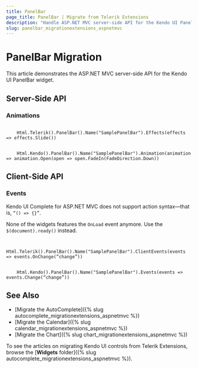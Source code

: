 ```yaml
---
title: PanelBar
page_title: PanelBar | Migrate from Telerik Extensions
description: "Handle ASP.NET MVC server-side API for the Kendo UI PanelBar widget."
slug: panelbar_migrationextensions_aspnetmvc
---
```


# PanelBar Migration

This article demonstrates the ASP.NET MVC server-side API for the Kendo UI PanelBar widget.

## Server-Side API

### Animations

```tab-Previous

    Html.Telerik().PanelBar().Name("SamplePanelBar").Effects(effects => effects.Slide())
```
```tab-Current

    Html.Kendo().PanelBar().Name("SamplePanelBar").Animation(animation => animation.Open(open => open.FadeIn(FadeDirection.Down))
```

## Client-Side API

### Events

Kendo UI Complete for ASP.NET MVC does not support action syntax&mdash;that is, `“() => {}”`.

None of the widgets features the `OnLoad` event anymore. Use the `$(document).ready()` instead.

```tab-Previous

    Html.Telerik().PanelBar().Name("SamplePanelBar").ClientEvents(events => events.OnChange(“change”))
```
```tab-Current

    Html.Kendo().PanelBar().Name("SamplePanelBar").Events(events => events.Change(“change”))
```

## See Also

* [Migrate the AutoComplete]({% slug autocomplete_migrationextensions_aspnetmvc %})
* [Migrate the Calendar]({% slug calendar_migrationextensions_aspnetmvc %})
* [Migrate the Chart]({% slug chart_migrationextensions_aspnetmvc %})

To see the articles on migrating Kendo UI controls from Telerik Extensions, browse the [**Widgets** folder]({% slug autocomplete_migrationextensions_aspnetmvc %}).
